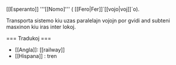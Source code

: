 [[Esperanto]]
'''[[Nomo]''' ( [[Fero|Fer]]´[[vojo|voj]]´o).

Transporta sistemo kiu uzas paralelajn vojojn por gvidi and subteni masxinon kiu iras inter lokoj.

=== Tradukoj ===

* [[Angla]]: [[railway]]
* [[Hispana]] : tren